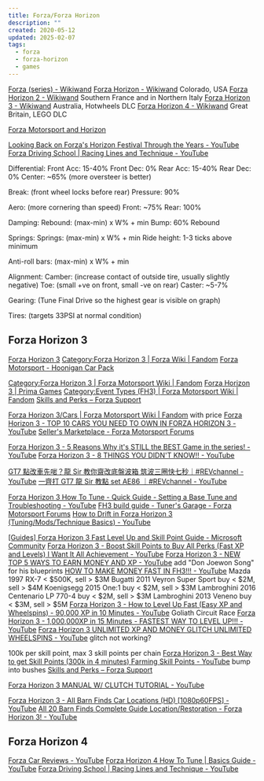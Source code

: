 ```yaml
---
title: Forza/Forza Horizon
description: ""
created: 2020-05-12
updated: 2025-02-07
tags:
  - forza
  - forza-horizon
  - games
---
```


[Forza (series) - Wikiwand](<https://www.wikiwand.com/en/Forza_(series)>)
[Forza Horizon - Wikiwand](https://www.wikiwand.com/en/Forza_Horizon) Colorado, USA
[Forza Horizon 2 - Wikiwand](https://www.wikiwand.com/en/Forza_Horizon_2) Southern France and in Northern Italy
[Forza Horizon 3 - Wikiwand](https://www.wikiwand.com/en/Forza_Horizon_3) Australia, Hotwheels DLC
[Forza Horizon 4 - Wikiwand](https://www.wikiwand.com/en/Forza_Horizon_4) Great Britain, LEGO DLC

[Forza Motorsport and Horizon](https://www.reddit.com/r/forza/)

[Looking Back on Forza's Horizon Festival Through the Years - YouTube](https://www.youtube.com/watch?v=nwAveqh2VX4)
[Forza Driving School | Racing Lines and Technique - YouTube](https://www.youtube.com/watch?v=LLd5fOzFE64)

Differential:
Front Acc: 15-40%
Front Dec: 0%
Rear Acc: 15-40%
Rear Dec: 0%
Center: ~65% (more oversteer is better)

Break: (front wheel locks before rear)
Pressure: 90%

Aero: (more cornering than speed)
Front: ~75%
Rear: 100%

Damping:
Rebound: (max-min) x W% + min
Bump: 60% Rebound

Springs:
Springs: (max-min) x W% + min
Ride height: 1-3 ticks above minimum

Anti-roll bars: (max-min) x W% + min

Alignment:
Camber: (increase contact of outside tire, usually slightly negative)
Toe: (small +ve on front, small -ve on rear)
Caster: ~5-7%

Gearing: (Tune Final Drive so the highest gear is visible on graph)

Tires: (targets 33PSI at normal condition)

## Forza Horizon 3

[Forza Horizon 3](https://www.forzamotorsport.net/en-US/games/fh3)
[Category:Forza Horizon 3 | Forza Wiki | Fandom](https://forza.fandom.com/wiki/Category:Forza_Horizon_3)
[Forza Motorsport - Hoonigan Car Pack](https://www.forzamotorsport.net/en-us/news/fh3_hoonigan_car_pack)

[Category:Forza Horizon 3 | Forza Motorsport Wiki | Fandom](https://forza.fandom.com/wiki/Category:Forza_Horizon_3)
[Forza Horizon 3 | Prima Games](https://primagames.com/games/forza-horizon-3)
[Category:Event Types (FH3) | Forza Motorsport Wiki | Fandom](<https://forza.fandom.com/wiki/Category:Event_Types_(FH3)>)
[Skills and Perks – Forza Support](https://support.forzamotorsport.net/hc/en-us/articles/360005300834-Skills-and-Perks)

[Forza Horizon 3/Cars | Forza Motorsport Wiki | Fandom](https://forza.fandom.com/wiki/Forza_Horizon_3/Cars) with price
[Forza Horizon 3 - TOP 10 CARS YOU NEED TO OWN IN FORZA HORIZON 3 - YouTube](https://www.youtube.com/watch?v=AEOHlBvReUs)
[Seller's Marketplace - Forza Motorsport Forums](https://forums.forzamotorsport.net/turn10_topics99_Seller-s-Marketplace.aspx)

[Forza Horizon 3 - 5 Reasons Why it's STILL the BEST Game in the series! - YouTube](https://www.youtube.com/watch?v=u0gHwhfefFE)
[Forza Horizon 3 - 8 THINGS YOU DIDN'T KNOW!! - YouTube](https://www.youtube.com/watch?v=9Ip8w_ByIOI)

[GT7 點改車先啱？龍 Sir 教你齋改底盤波箱 筑波三圈快七秒｜#REVchannel - YouTube](https://www.youtube.com/watch?v=8kgXXtL8e2s)
[一齊打 GT7 龍 Sir 教點 set AE86 ｜#REVchannel - YouTube](https://www.youtube.com/watch?v=wsICutDcQSA)

[Forza Horizon 3 How To Tune - Quick Guide - Setting a Base Tune and Troubleshooting - YouTube](https://www.youtube.com/watch?v=qKhrvG8v6TY)
[FH3 build guide - Tuner's Garage - Forza Motorsport Forums](https://forums.forzamotorsport.net/turn10_postst85088_FH3-build-guide.aspx)
[How to Drift in Forza Horizon 3 (Tuning/Mods/Technique Basics) - YouTube](https://www.youtube.com/watch?v=gVoGhvjvFso)

[[Guides] Forza Horizon 3 Fast Level Up and Skill Point Guide - Microsoft Community](https://answers.microsoft.com/en-us/xbox/forum/all/guides-forza-horizon-3-fast-level-up-and-skill/0597b6a0-3b8f-476b-9627-c8e6e5cb4c8d?auth=1)
[Forza Horizon 3 - Boost Skill Points to Buy All Perks (Fast XP and Levels) I Want It All Achievement - YouTube](https://www.youtube.com/watch?v=0otlS4Xw7-o)
[Forza Horizon 3 - NEW TOP 5 WAYS TO EARN MONEY AND XP - YouTube](https://www.youtube.com/watch?v=Q1FIJAMW6EY) add "Don Joewon Song" for his blueprints
[HOW TO MAKE MONEY FAST IN FH3!!! - YouTube](https://www.youtube.com/watch?v=Sm9JZDQyTCw)
Mazda 1997 RX-7 < $500K, sell > $3M
Bugatti 2011 Veyron Super Sport buy < $2M, sell > $4M
Koenigsegg 2015 One:1 buy < $2M, sell > $3M
Lambroghini 2016 Centenario LP 770-4 buy < $2M, sell > $3M
Lambroghini 2013 Veneno buy < $3M, sell > $5M
[Forza Horizon 3 - How to Level Up Fast (Easy XP and Wheelspins) - 90,000 XP in 10 Minutes - YouTube](https://www.youtube.com/watch?v=omWU4wsbomE) Goliath Circuit Race
[Forza Horizon 3 - 1,000,000XP in 15 Minutes - FASTEST WAY TO LEVEL UP!!! - YouTube](https://www.youtube.com/watch?v=6K1hKWeGrsM)
[Forza Horizon 3 UNLIMITED XP AND MONEY GLITCH UNLIMITED WHEELSPINS - YouTube](https://www.youtube.com/watch?v=7CQfvf8_q8A) glitch not working?

100k per skill point, max 3 skill points per chain
[Forza Horizon 3 - Best Way to get Skill Points (300k in 4 minutes) Farming Skill Points - YouTube](https://www.youtube.com/watch?v=l0wz6Nag2PM) bump into bushes
[Skills and Perks – Forza Support](https://support.forzamotorsport.net/hc/en-us/articles/360005300834-Skills-and-Perks)

[Forza Horizon 3 MANUAL W/ CLUTCH TUTORIAL - YouTube](https://www.youtube.com/watch?v=riFqxO2gHIM)

[Forza Horizon 3 - All Barn Finds Car Locations (HD) [1080p60FPS] - YouTube](https://www.youtube.com/watch?v=ohD_agNkgw8)
[All 20 Barn Finds Complete Guide Location/Restoration - Forza Horizon 3! - YouTube](https://www.youtube.com/watch?v=hToClQHpKvI)

## Forza Horizon 4

[Forza Car Reviews - YouTube](https://www.youtube.com/playlist?list=PL5xFxsPA3dM_gVbQcPLjANVdGo7sed6k0)
[Forza Horizon 4 How To Tune | Basics Guide - YouTube](https://www.youtube.com/watch?v=WM7_3NGGUoQ)
[Forza Driving School | Racing Lines and Technique - YouTube](https://www.youtube.com/watch?v=LLd5fOzFE64)
